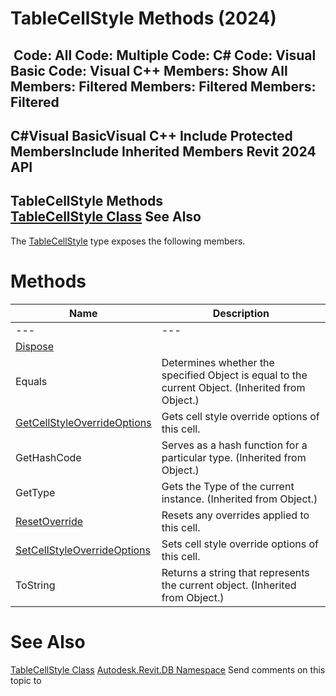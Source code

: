 # TableCellStyle Methods (2024)

﻿
 Code: All Code: Multiple Code: C# Code: Visual Basic Code: Visual C++  Members: Show All Members: Filtered Members: Filtered Members: Filtered   
---  
C#Visual BasicVisual C++
Include Protected MembersInclude Inherited Members
Revit 2024 API  
---  
TableCellStyle Methods  
[TableCellStyle Class](e9a5280b-4009-004f-57a4-af1f292f9619.md "TableCellStyle Class") See Also  
---  
The [TableCellStyle](e9a5280b-4009-004f-57a4-af1f292f9619.md "TableCellStyle Class") type exposes the following members.
# Methods
| Name | Description |
| --- | --- |
| --- | --- | --- |
| [Dispose](4316db43-4379-60b6-1c5a-4169276a376d.md "Dispose Method") |
| Equals | Determines whether the specified Object is equal to the current Object. (Inherited from Object.) |
| [GetCellStyleOverrideOptions](4c375ee0-f561-b92d-549d-2ffb75a85880.md "GetCellStyleOverrideOptions Method") | Gets cell style override options of this cell. |
| GetHashCode | Serves as a hash function for a particular type.  (Inherited from Object.) |
| GetType | Gets the Type of the current instance. (Inherited from Object.) |
| [ResetOverride](e8237a01-a089-e4b0-73b3-e90b3b7cea54.md "ResetOverride Method") | Resets any overrides applied to this cell. |
| [SetCellStyleOverrideOptions](b8c8d084-835b-9bd0-1181-1506915ad484.md "SetCellStyleOverrideOptions Method") | Sets cell style override options of this cell. |
| ToString | Returns a string that represents the current object. (Inherited from Object.) |

# See Also
[TableCellStyle Class](e9a5280b-4009-004f-57a4-af1f292f9619.md "TableCellStyle Class")
[Autodesk.Revit.DB Namespace](87546ba7-461b-c646-cbb1-2cb8f5bff8b2.md "Autodesk.Revit.DB Namespace")
Send comments on this topic to 